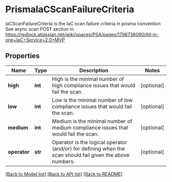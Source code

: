 # PrismaIaCScanFailureCriteria

IaCScanFailureCriteria is the IaC scan failure criteria in prisma convention See async scan POST section in https://redlock.atlassian.net/wiki/spaces/PSA/pages/1796736090/All-in-one+IaC+Service+2.0+MVP

## Properties
Name | Type | Description | Notes
------------ | ------------- | ------------- | -------------
**high** | **int** | High is the minimal number of high compliance issues that would fail the scan.  | [optional] 
**low** | **int** | Low is the minimal number of low compliance issues that would fail the scan.  | [optional] 
**medium** | **int** | Medium is the minimal number of medium compliance issues that would fail the scan.  | [optional] 
**operator** | **str** | Operator is the logical operator (and/or) for defining when the scan should fail given the above numbers.  | [optional] 

[[Back to Model list]](../README.md#documentation-for-models) [[Back to API list]](../README.md#documentation-for-api-endpoints) [[Back to README]](../README.md)


